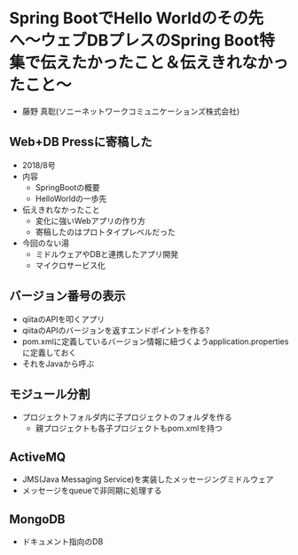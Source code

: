 # Spring BootでHello Worldのその先へ〜ウェブDBプレスのSpring Boot特集で伝えたかったこと＆伝えきれなかったこと～

- 藤野 真聡(ソニーネットワークコミュニケーションズ株式会社)

## Web+DB Pressに寄稿した

- 2018/8号
- 内容
    - SpringBootの概要
    - HelloWorldの一歩先
- 伝えきれなかったこと
    - 変化に強いWebアプリの作り方
    - 寄稿したのはプロトタイプレベルだった
- 今回のない湯
    - ミドルウェアやDBと連携したアプリ開発
    - マイクロサービス化

## バージョン番号の表示

- qiitaのAPIを叩くアプリ
- qiitaのAPIのバージョンを返すエンドポイントを作る?
- pom.xmlに定義しているバージョン情報に紐づくようapplication.propertiesに定義しておく
- それをJavaから呼ぶ

## モジュール分割

- プロジェクトフォルダ内に子プロジェクトのフォルダを作る
    - 親プロジェクトも各子プロジェクトもpom.xmlを持つ

## ActiveMQ

- JMS(Java Messaging Service)を実装したメッセージングミドルウェア
- メッセージをqueueで非同期に処理する

## MongoDB

- ドキュメント指向のDB

